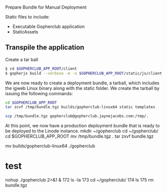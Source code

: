 Prepare Bundle for Manual Deployment

Static files to include:
* Executable Gopherclub application
* StaticAssets


## Transpile the application
Create a tar ball

``` sh
$ cd $GOPHERCLUB_APP_ROOT/client
$ gopherjs build --verbose -m -o $GOPHERCLUB_APP_ROOT/static/js/client.min.js
```

We are now ready to create a deployment bundle, a tarball, which includes the igweb Linux binary along with the static folder. We create the tarball by issuing the following commands:
``` sh
cd $GOPHERCLUB_APP_ROOT
tar zcvf /tmp/bundle.tgz builds/gopherclub-linux64 static templates

scp /tmp/bundle.tgz gopherclub@gopherclub.jaynejacobs.com:/tmp/.
```

At this point, we now have a production deployment bundle that is ready to be deployed to the Linode instance.
mkdir ~/gopherclub
cd ~/gopherclub/
  cd $GOPHERCLUB_APP_ROOT
  mv /tmp/bundle.tgz  .
 tar zxvf bundle.tgz 
 
  mv builds/gopherclub-linux64 ./gopherclub
  # test 
  nohup ./gopherclub 2>&1 &
  172  ls -la
  173  cd ~/gopherclub/
  174  ls
  175  rm bundle.tgz 
